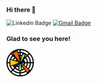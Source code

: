 ### Hi there 👋
![Linkedin Badge](https://img.shields.io/badge/LinkedIn-blue?style=flat&logo=linkedin&labelColor=blue&link=https://www.linkedin.com/in/marlen-nahir-maraz-581657168/) [![Gmail Badge](https://img.shields.io/badge/Gmail-red?style=flat-square&logo=Gmail&logoColor=white&link=mailto:marlen.maraz@gmail.com)](mailto:marlen.maraz@gmail.com) 

### Glad to see you here!
<!--
[![Website Badge](https://img.shields.io/badge/-Website-47CCCC?style=flat&logo=Google-Chrome&logoColor=white&link=https://manumanoj.me)](https://manumanoj.me) [![Twitter Badge](https://img.shields.io/badge/-Twitter-1ca0f1?style=flat&labelColor=1ca0f1&logo=twitter&logoColor=white&link=https://twitter.com/manumanoj0010)](https://twitter.com/manumanoj0010) [![Instagram Badge](https://img.shields.io/badge/-Instagram-E4405F?style=flat&logo=instagram&logoColor=white&link=https://instagram.com/m.a.n.u.m.a.n.o.j/)](https://instagram.com/m.a.n.u.m.a.n.o.j) [![Facebook Badge](https://img.shields.io/badge/-Facebook-1877f2?style=flat&logo=facebook&logoColor=white&link=https://facebook.com/manumanoj0010)](https://facebook.com/manumanoj0010)
**nahirmaraz/nahirmaraz** is a ✨ _special_ ✨ repository because its `README.md` (this file) appears on your GitHub profile.

Here are some ideas to get you started:

- 🔭 I’m currently working on ...
- 🌱 I’m currently learning ...
- 👯 I’m looking to collaborate on ...
- 🤔 I’m looking for help with ...
- 💬 Ask me about ...
- 📫 How to reach me: ...
- 😄 Pronouns: ...
- ⚡ Fun fact: ...
-->


<svg width="72" height="72" viewBox="0 0 72 72" fill="none" xmlns="http://www.w3.org/2000/svg">
<path d="M70.4531 36H1.54688M60.6094 11.3906L11.3906 60.6094M60.6094 60.6094L11.3906 11.3906M36 1.54688V70.4531M35.4531 1.54688C26.3641 1.69116 17.7004 5.42159 11.3497 11.9254C4.99892 18.4292 1.47582 27.1792 1.54796 36.2691C1.62011 45.359 5.28166 54.052 11.7348 60.4542C18.188 66.8563 26.9098 70.4488 36 70.4488C45.0902 70.4488 53.812 66.8563 60.2652 60.4542C66.7183 54.052 70.3799 45.359 70.452 36.2691C70.5242 27.1792 67.0011 18.4292 60.6503 11.9254C54.2996 5.42159 45.6359 1.69116 36.5469 1.54688H35.4531ZM35.4531 9.20312C28.395 9.3472 21.6788 12.2707 16.7639 17.3384C11.849 22.4061 9.13248 29.2086 9.20452 36.2679C9.27656 43.3271 12.1314 50.0727 17.1487 55.0391C22.166 60.0055 28.9404 62.7913 36 62.7913C43.0596 62.7913 49.834 60.0055 54.8513 55.0391C59.8686 50.0727 62.7234 43.3271 62.7955 36.2679C62.8675 29.2086 60.151 22.4061 55.2361 17.3384C50.3212 12.2707 43.605 9.3472 36.5469 9.20312H35.4531ZM35.4531 16.8594C30.4261 17.0031 25.6577 19.1194 22.1786 22.7509C18.6996 26.3823 16.7895 31.2371 16.8613 36.2657C16.9332 41.2942 18.9812 46.0924 22.5626 49.623C26.144 53.1536 30.971 55.1328 36 55.1328C41.029 55.1328 45.856 53.1536 49.4374 49.623C53.0188 46.0924 55.0668 41.2942 55.1387 36.2657C55.2105 31.2371 53.3004 26.3823 49.8214 22.7509C46.3424 19.1194 41.5739 17.0031 36.5469 16.8594H35.4531ZM35.4531 24.5156C32.458 24.6584 29.6376 25.9669 27.5944 28.1615C25.5513 30.3562 24.4475 33.2629 24.5189 36.2605C24.5903 39.2581 25.8313 42.1089 27.9766 44.2038C30.122 46.2986 33.0015 47.4713 36 47.4713C38.9985 47.4713 41.878 46.2986 44.0234 44.2038C46.1687 42.1089 47.4097 39.2581 47.4811 36.2605C47.5525 33.2629 46.4487 30.3562 44.4056 28.1615C42.3624 25.9669 39.542 24.6584 36.5469 24.5156H35.4531ZM35.4531 32.1719C34.4952 32.3101 33.6253 32.8061 33.0183 33.5599C32.4113 34.3138 32.1124 35.2695 32.1817 36.2349C32.251 37.2002 32.6834 38.1035 33.3918 38.7629C34.1003 39.4223 35.0322 39.7889 36 39.7889C36.9678 39.7889 37.8997 39.4223 38.6082 38.7629C39.3166 38.1035 39.749 37.2002 39.8183 36.2349C39.8876 35.2695 39.5887 34.3138 38.9817 33.5599C38.3748 32.8061 37.5048 32.3101 36.5469 32.1719H35.4531Z" stroke="black" stroke-width="3"/>
<path d="M29.3139 5.13246L29.0115 3.92307L27.8965 4.48057L16.959 9.94932L15.8949 10.4814L16.6021 11.4381L35.078 36.4349L35.1102 36.5641L35.2701 36.6949L53.7896 61.7506L54.4798 62.6844L55.3009 61.8634L60.7696 56.3946L61.5509 55.6133L60.6957 54.9135L36.8898 35.4359L29.3139 5.13246Z" fill="#FF6600" stroke="black" stroke-width="2"/>
<path d="M10.5824 27.3854L9.29688 27.0025V28.3438V43.6562V44.9975L10.5824 44.6146L36.2855 36.9584L39.5029 36L36.2855 35.0416L10.5824 27.3854Z" fill="#FFCC00" stroke="black" stroke-width="2"/>
<path d="M39.2812 56.1406H40.4673L40.2669 54.9717L36.9856 35.831H35.0144L31.7331 54.9717L31.5327 56.1406H32.7188H39.2812Z" fill="#77FF77" stroke="black" stroke-width="2"/>
<path d="M35.049 35.6909L36.8466 36.5322L48.8779 17.3915L49.4396 16.4979L48.5169 15.9852L43.595 13.2508L42.5336 12.6612L42.1583 13.8159L35.049 35.6909Z" fill="#CCFF33" stroke="black" stroke-width="2"/>
<path d="M35.6061 35.0809L35.6619 35.2835L35.5528 35.1056L21.334 42.2149L20.2623 42.7508L20.9812 43.7094L22.6219 45.8969L23.2177 46.6913L24.0163 46.1011L36.3874 36.9572L44.3353 35.8975L45.4447 35.7496L45.1733 34.6637L44.6264 32.4762L44.3416 31.3371L43.2623 31.7996L35.6061 35.0809Z" fill="#0044FF" stroke="black" stroke-width="2"/>
</svg>


